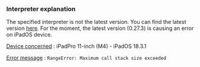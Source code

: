 ### Interpreter explanation
The specified interpreter is not the latest version.
You can find the latest version [here](https://github.com/pyodide/pyodide/releases).
For the moment, the latest version (0.27.3) is causing an error on iPadOS device.

<u>Device concerned</u> : iPadPro 11-inch (M4) - iPadOS 18.3.1

<u>Error message</u> : `RangeError: Maximum call stack size exceeded`